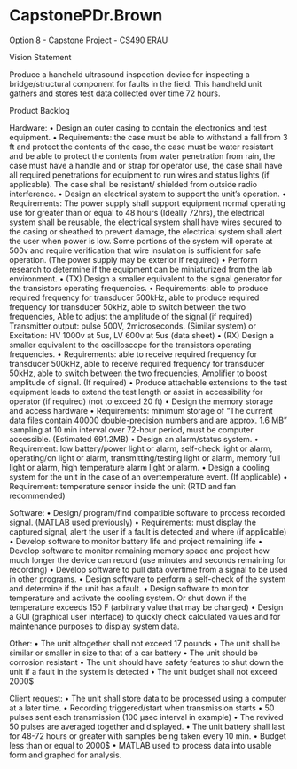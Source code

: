 # CapstonePDr.Brown
Option 8 - Capstone Project - CS490 ERAU

Vision Statement

Produce a handheld ultrasound inspection device for inspecting a bridge/structural component for faults in the field. This handheld unit gathers and stores test data collected over time 72 hours.

Product Backlog

Hardware:
	•	Design an outer casing to contain the electronics and test equipment.
	•	Requirements: the case must be able to withstand a fall from 3 ft and protect the contents of the case, the case must be water resistant and be able to protect the contents from water penetration from rain, the case must have a handle and or strap for operator use, the case shall have all required penetrations for equipment to run wires and status lights (if applicable). The case shall be resistant/ shielded from outside radio interference.
	•	 Design an electrical system to support the unit’s operation.
	•	Requirements: The power supply shall support equipment normal operating use for greater than or equal to 48 hours (Ideally 72hrs), the electrical system shall be reusable, the electrical system shall have wires secured to the casing or sheathed to prevent damage, the electrical system shall alert the user when power is low. Some portions of the system will operate at 500v and require verification that wire insulation is sufficient for safe operation. (The power supply may be exterior if required)
	•	Perform research to determine if the equipment can be miniaturized from the lab environment.
	•	(TX) Design a smaller equivalent to the signal generator for the transistors operating frequencies.
	•	Requirements: able to produce required frequency for transducer 500kHz, able to produce required frequency for transducer 50kHz, able to switch between the two frequencies, Able to adjust the amplitude of the signal (if required) Transmitter output: pulse 500V, 2microseconds. (Similar system) or Excitation: HV 1000v at 5us, LV 600v at 5us (data sheet)
	•	(RX) Design a smaller equivalent to the oscilloscope for the transistors operating frequencies.
	•	Requirements: able to receive required frequency for transducer 500kHz, able to receive required frequency for transducer 50kHz, able to switch between the two frequencies, Amplifier to boost amplitude of signal. (If required)
	•	Produce attachable extensions to the test equipment leads to extend the test length or assist in accessibility for operator (if required) (not to exceed 20 ft)
	•	Design the memory storage and access hardware
	•	Requirements: minimum storage of “The current data files contain 40000 double-precision numbers and are approx. 1.6 MB” sampling at 10 min interval over 72-hour period, must be computer accessible. (Estimated 691.2MB)
	•	Design an alarm/status system.
	•	Requirement: low battery/power light or alarm, self-check light or alarm, operating/on light or alarm, transmitting/testing light or alarm, memory full light or alarm, high temperature alarm light or alarm.
	•	Design a cooling system for the unit in the case of an overtemperature event. (If applicable)
	•	Requirement: temperature sensor inside the unit (RTD and fan recommended)

Software:
	•	Design/ program/find compatible software to process recorded signal. (MATLAB used previously)
	•	Requirements: must display the captured signal, alert the user if a fault is detected and where (if applicable)
	•	Develop software to monitor battery life and project remaining life 
	•	Develop software to monitor remaining memory space and project how much longer the device can record (use minutes and seconds remaining for recording)
	•	Develop software to pull data overtime from a signal to be used in other programs.
	•	Design software to perform a self-check of the system and determine if the unit has a fault.
	•	Design software to monitor temperature and activate the cooling system. Or shut down if the temperature exceeds 150 F (arbitrary value that may be changed)
	•	Design a GUI (graphical user interface) to quickly check calculated values and for maintenance purposes to display system data.
	
Other:
	•	The unit altogether shall not exceed 17 pounds 
	•	The unit shall be similar or smaller in size to that of a car battery
	•	The unit should be corrosion resistant
	•	The unit should have safety features to shut down the unit if a fault in the system is detected
	•	The unit budget shall not exceed 2000$

Client request:
	•	The unit shall store data to be processed using a computer at a later time.
	•	Recording triggered/start when transmission starts
	•	50 pulses sent each transmission (100 µsec interval in example)
	•	The revived 50 pulses are averaged together and displayed.
	•	The unit battery shall last for 48-72 hours or greater with samples being taken every 10 min.
	•	Budget less than or equal to 2000$
	•	MATLAB used to process data into usable form and graphed for analysis.

